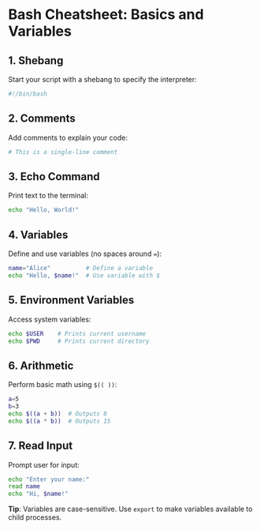 # Bash Cheatsheet: Basics and Variables

## 1. Shebang
Start your script with a shebang to specify the interpreter:
```bash
#!/bin/bash
```

## 2. Comments
Add comments to explain your code:
```bash
# This is a single-line comment
```

## 3. Echo Command
Print text to the terminal:
```bash
echo "Hello, World!"
```

## 4. Variables
Define and use variables (no spaces around `=`):
```bash
name="Alice"          # Define a variable
echo "Hello, $name!"  # Use variable with $
```

## 5. Environment Variables
Access system variables:
```bash
echo $USER    # Prints current username
echo $PWD     # Prints current directory
```

## 6. Arithmetic
Perform basic math using `$(( ))`:
```bash
a=5
b=3
echo $((a + b))  # Outputs 8
echo $((a * b))  # Outputs 15
```

## 7. Read Input
Prompt user for input:
```bash
echo "Enter your name:"
read name
echo "Hi, $name!"
```

**Tip**: Variables are case-sensitive. Use `export` to make variables available to child processes.